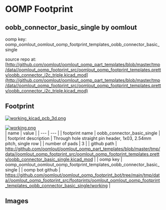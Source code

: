 # OOMP Footprint  
## oobb_connector_basic_single  by oomlout  
  
oomp key: oomp_oomlout_oomlout_oomp_footprint_templates_oobb_connector_basic_single  
  
source repo at: [http://github.com/oomlout/oomlout_oomp_part_templates/blob/master/tmp/data//oomlout_oomp_footprint_src/oomlout_oomp_footprint_templates.pretty/oobb_connector_i2c_triple.kicad_mod](http://github.com/oomlout/oomlout_oomp_part_templates/blob/master/tmp/data//oomlout_oomp_footprint_src/oomlout_oomp_footprint_templates.pretty/oobb_connector_i2c_triple.kicad_mod)  
## Footprint  
  
[![working_kicad_pcb_3d.png](working_kicad_pcb_3d_600.png)](working_kicad_pcb_3d.png)  
  
[![working.png](working_600.png)](working.png)  
| name | value | 
| --- | --- | 
| footprint name | oobb_connector_basic_single | 
| footprint description | Through hole straight pin header, 1x03, 2.54mm pitch, single row | 
| number of pads | 3 | 
| github path | http://github.com/oomlout/oomlout_oomp_part_templates/blob/master/tmp/data//oomlout_oomp_footprint_src/oomlout_oomp_footprint_templates.pretty/oobb_connector_basic_single.kicad_mod | 
| oomp key | oomp_oomlout_oomlout_oomp_footprint_templates_oobb_connector_basic_single | 
| oomp bot github | https://github.com/oomlout/oomlout_oomp_footprint_bot/tree/main/tmp/data//oomlout_oomp_footprint_src/footprints/oomlout_oomlout_oomp_footprint_templates_oobb_connector_basic_single/working | 
## Images  

